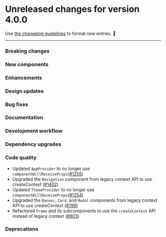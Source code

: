 # Unreleased changes for version 4.0.0

Use [the changelog guidelines](https://git.io/polaris-changelog-guidelines) to format new entries. 💜

---

### Breaking changes

### New components

### Enhancements

### Design updates

### Bug fixes

### Documentation

### Development workflow

### Dependency upgrades

### Code quality

- Updated `AppProvider` to no longer use `componentWillReceiveProps`([#1255](https://github.com/Shopify/polaris-react/pull/1255))
- Upgraded the `Navigation` component from legacy context API to use createContext ([#1402](https://github.com/Shopify/polaris-react/pull/1402))
- Updated `ThemeProvider` to no longer use `componentWillReceiveProps`([#1254](https://github.com/Shopify/polaris-react/pull/1254))
- Upgraded the `Banner`, `Card`, and `Modal` components from legacy context API to use createContext ([#786](https://github.com/Shopify/polaris-react/pull/786))
- Refactored `Frame` and its subcomponents to use the `createContext` API instead of legacy context ([#803](https://github.com/Shopify/polaris-react/pull/803))

### Deprecations
